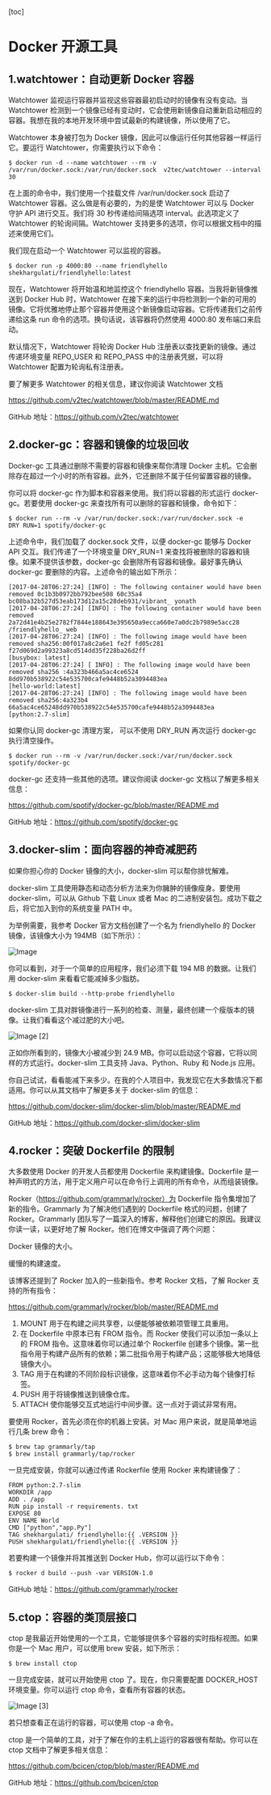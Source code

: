 [toc]



# Docker 开源工具

## 1.watchtower：自动更新 Docker 容器
Watchtower 监视运行容器并监视这些容器最初启动时的镜像有没有变动。当 Watchtower 检测到一个镜像已经有变动时，它会使用新镜像自动重新启动相应的容器。我想在我的本地开发环境中尝试最新的构建镜像，所以使用了它。

Watchtower 本身被打包为 Docker 镜像，因此可以像运行任何其他容器一样运行它。要运行 Watchtower，你需要执行以下命令：
```
$ docker run -d --name watchtower --rm -v /var/run/docker.sock:/var/run/docker.sock  v2tec/watchtower --interval 30
```
在上面的命令中，我们使用一个挂载文件 /var/run/docker.sock 启动了 Watchtower 容器。这么做是有必要的，为的是使 Watchtower 可以与 Docker 守护 API 进行交互。我们将 30 秒传递给间隔选项 interval。此选项定义了 Watchtower 的轮询间隔。Watchtower 支持更多的选项，你可以根据文档中的描述来使用它们。

我们现在启动一个 Watchtower 可以监视的容器。
```
$ docker run -p 4000:80 --name friendlyhello shekhargulati/friendlyhello:latest
```

现在，Watchtower 将开始温和地监控这个 friendlyhello 容器。当我将新镜像推送到 Docker Hub 时，Watchtower 在接下来的运行中将检测到一个新的可用的镜像。它将优雅地停止那个容器并使用这个新镜像启动容器。它将传递我们之前传递给这条 run 命令的选项。换句话说，该容器将仍然使用 4000:80 发布端口来启动。

默认情况下，Watchtower 将轮询 Docker Hub 注册表以查找更新的镜像。通过传递环境变量 REPO_USER 和 REPO_PASS 中的注册表凭据，可以将 Watchtower 配置为轮询私有注册表。

要了解更多 Watchtower 的相关信息，建议你阅读 Watchtower 文档

https://github.com/v2tec/watchtower/blob/master/README.md

GitHub 地址：https://github.com/v2tec/watchtower 



## 2.docker-gc：容器和镜像的垃圾回收

Docker-gc 工具通过删除不需要的容器和镜像来帮你清理 Docker 主机。它会删除存在超过一个小时的所有容器。此外，它还删除不属于任何留置容器的镜像。

你可以将 docker-gc 作为脚本和容器来使用。我们将以容器的形式运行 docker-gc。若要使用 docker-gc 来查找所有可以删除的容器和镜像，命令如下：
```
$ docker run --rm -v /var/run/docker.sock:/var/run/docker.sock -e 
DRY RUN=1 spotify/docker-gc
```
上述命令中，我们加载了 docker.sock 文件，以便 docker-gc 能够与 Docker API 交互。我们传递了一个环境变量 DRY_RUN=1 来查找将被删除的容器和镜像。如果不提供该参数，docker-gc 会删除所有容器和镜像。最好事先确认 docker-gc 要删除的内容。上述命令的输出如下所示：
```
[2017-04-28T06:27:24] [INFO] : The following container would have been removed 0c1b3b0972bb792bee508 60c35a4 bc08ba32b527d53eab173d12a15c28deb931/vibrant_ yonath
[2017-04-28T06:27:24] [INFO] : The following container would have been removed 2a72d41e4b25e2782f7844e188643e395650a9ecca660e7a0dc2b7989e5acc28 
/friendlyhello_ web
[2017-04-28T06:27:24] [INFO] : The following image would have been removed sha256:00f017a8c2a6e1 fe2f fd05c281 f27d069d2a99323a8cd514dd35f228ba26d2ff
[busybox: latest]
[2017-04-28T06:27:24] [ INFO] : The following image would have been removed sha256 :4a323b466a5ac4ce6524 8dd970b538922c54e535700cafe9448b52a3094483ea
[hello-world:latest]
[2017-04-28T06:27:24] [INFO] : The following image would have been removed sha256:4a323b4 66a5ac4ce65248dd970b538922c54e535700cafe9448b52a3094483ea
[python:2.7-slim]
```
如果你认同 docker-gc 清理方案， 可以不使用 DRY_RUN 再次运行 docker-gc 执行清空操作。
```
$ docker run --rm -v /var/run/docker.sock:/var/run/docker.sock spotify/docker-gc
```
docker-gc 还支持一些其他的选项。建议你阅读 docker-gc 文档以了解更多相关信息：

https://github.com/spotify/docker-gc/blob/master/README.md

GitHub 地址：https://github.com/spotify/docker-gc



## 3.docker-slim：面向容器的神奇减肥药

如果你担心你的 Docker 镜像的大小，docker-slim 可以帮你排忧解难。

docker-slim 工具使用静态和动态分析方法来为你臃肿的镜像瘦身。要使用 docker-slim，可以从 Github 下载 Linux 或者 Mac 的二进制安装包。成功下载之后，将它加入到你的系统变量 PATH 中。

为举例需要，我参考 Docker 官方文档创建了一个名为 friendlyhello 的 Docker 镜像，该镜像大小为 194MB（如下所示）：

![Image](https://homan-blog.oss-cn-beijing.aliyuncs.com/study-demo/docker-demo/20210413230515.png)

你可以看到，对于一个简单的应用程序，我们必须下载 194 MB 的数据。让我们用 docker-slim 来看看它能减掉多少脂肪。

```
$ docker-slim build --http-probe friendlyhello
```
docker-slim 工具对胖镜像进行一系列的检查、测量，最终创建一个瘦版本的镜像。让我们看看这个减过肥的大小吧。

![Image [2]](https://homan-blog.oss-cn-beijing.aliyuncs.com/study-demo/docker-demo/20210413230525.png)

正如你所看到的，镜像大小被减少到 24.9 MB。你可以启动这个容器，它将以同样的方式运行。docker-slim 工具支持 Java、Python、Ruby 和 Node.js 应用。

你自己试试，看看能减下来多少。在我的个人项目中，我发现它在大多数情况下都适用。你可以从其文档中了解更多关于 docker-slim 的信息：

https://github.com/docker-slim/docker-slim/blob/master/README.md

GitHub 地址：https://github.com/docker-slim/docker-slim



## 4.rocker：突破 Dockerfile 的限制

大多数使用 Docker 的开发人员都使用 Dockerfile 来构建镜像。Dockerfile 是一种声明式的方法，用于定义用户可以在命令行上调用的所有命令，从而组装镜像。

Rocker（https://github.com/grammarly/rocker）为 Dockerfile 指令集增加了新的指令。Grammarly 为了解决他们遇到的 Dockerfile 格式的问题，创建了 Rocker。Grammarly 团队写了一篇深入的博客，解释他们创建它的原因。我建议你读一读，以更好地了解 Rocker。他们在博文中强调了两个问题：

Docker 镜像的大小。

缓慢的构建速度。

该博客还提到了 Rocker 加入的一些新指令。参考 Rocker 文档，了解 Rocker 支持的所有指令：

https://github.com/grammarly/rocker/blob/master/README.md

1. MOUNT 用于在构建之间共享卷，以便能够被依赖项管理工具重用。
2. 在 Dockerfile 中原本已有 FROM 指令。而 Rocker 使我们可以添加一条以上的 FROM 指令。这意味着你可以通过单个 Rockerfile 创建多个镜像。第一批指令用于构建产品所有的依赖；第二批指令用于构建产品；这能够极大地降低镜像大小。
3. TAG 用于在构建的不同阶段标识镜像，这意味着你不必手动为每个镜像打标签。
4. PUSH 用于将镜像推送到镜像仓库。
5. ATTACH 使你能够交互式地运行中间步骤。这一点对于调试非常有用。

要使用 Rocker，首先必须在你的机器上安装。对 Mac 用户来说，就是简单地运行几条 brew 命令：
```
$ brew tap grammarly/tap
$ brew install grammarly/tap/rocker
```
一旦完成安装，你就可以通过传递 Rockerfile 使用 Rocker 来构建镜像了：
```
FROM python:2.7-slim
WORKDIR /app
ADD . /app
RUN pip install -r requirements. txt
EXPOSE 80
ENV NAME World
CMD ["python","app.Py"]
TAG shekhargulati/ friendlyhello:{{ .VERSION }}
PUSH shekhargulati/friendlyhello:{{ .VERSION }}
```
若要构建一个镜像并将其推送到 Docker Hub，你可以运行以下命令：
```
$ rocker d build --push -var VERSION-1.0
```
GitHub 地址：https://github.com/grammarly/rocker



## 5.ctop：容器的类顶层接口

ctop 是我最近开始使用的一个工具，它能够提供多个容器的实时指标视图。如果你是一个 Mac 用户，可以使用 brew 安装，如下所示：
```
$ brew install ctop
```
一旦完成安装，就可以开始使用 ctop 了。现在，你只需要配置 DOCKER_HOST 环境变量。你可以运行 ctop 命令，查看所有容器的状态。

![Image [3]](https://homan-blog.oss-cn-beijing.aliyuncs.com/study-demo/docker-demo/20210413230539.png)

若只想查看正在运行的容器，可以使用 ctop -a 命令。

ctop 是一个简单的工具，对于了解在你的主机上运行的容器很有帮助。你可以在 ctop 文档中了解更多相关信息：

https://github.com/bcicen/ctop/blob/master/README.md

GitHub 地址：https://github.com/bcicen/ctop